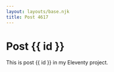 ```yaml
---
layout: layouts/base.njk
title: Post 4617
---
```


# Post {{ id }}

This is post {{ id }} in my Eleventy project.
